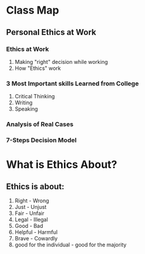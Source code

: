 # Class Map
## Personal Ethics at Work
### Ethics at Work
1. Making "right" decision while working
2. How "Ethics" work
### 3 Most Important skills Learned from College
1. Critical Thinking
2. Writing
3. Speaking
### Analysis of Real Cases
### 7-Steps Decision Model

# What is Ethics About?
## Ethics is about:
1. Right - Wrong
2. Just - Unjust
3. Fair - Unfair
4. Legal - Illegal
5. Good - Bad
6. Helpful - Harmful
7. Brave - Cowardly
8. good for the individual - good for the majority
